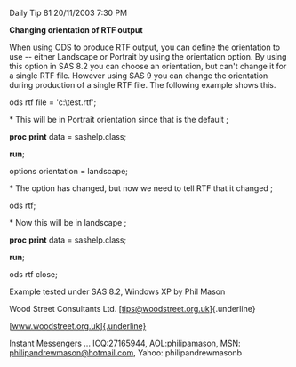 Daily Tip 81 20/11/2003 7:30 PM

**Changing orientation of RTF output**

When using ODS to produce RTF output, you can define the orientation to
use -- either Landscape or Portrait by using the orientation option. By
using this option in SAS 8.2 you can choose an orientation, but can't
change it for a single RTF file. However using SAS 9 you can change the
orientation during production of a single RTF file. The following
example shows this.

ods rtf file = \'c:\\test.rtf\';

\* This will be in Portrait orientation since that is the default ;

**proc** **print** data = sashelp.class;

**run**;

options orientation = landscape;

\* The option has changed, but now we need to tell RTF that it changed ;

ods rtf;

\* Now this will be in landscape ;

**proc** **print** data = sashelp.class;

**run**;

ods rtf close;

Example tested under SAS 8.2, Windows XP by Phil Mason

Wood Street Consultants Ltd. [tips@woodstreet.org.uk]{.underline}

[www.woodstreet.org.uk]{.underline}

Instant Messengers ... ICQ:27165944, AOL:philipamason, MSN:
philipandrewmason@hotmail.com, Yahoo: philipandrewmasonb
